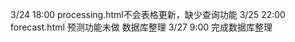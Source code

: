 3/24 18:00
    processing.html不会表格更新，缺少查询功能
3/25 22:00
    forecast.html 预测功能未做
    数据库整理
3/27 9:00
    完成数据库整理
